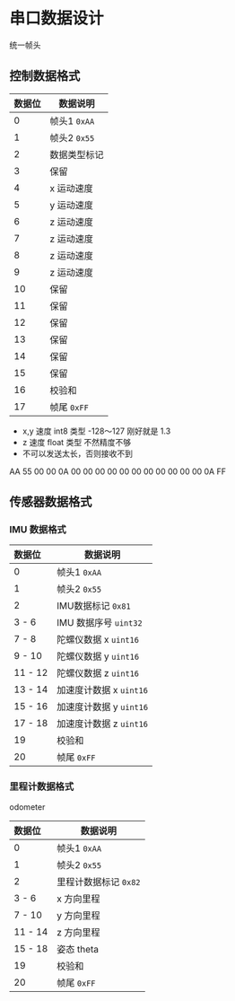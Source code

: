 

# 串口数据设计

统一帧头 

## 控制数据格式


| 数据位 | 数据说明     |
| :----- | ------------ |
| 0      | 帧头1 `0xAA` |
| 1      | 帧头2 `0x55` |
| 2      | 数据类型标记 |
| 3      | 保留         |
| 4      | x 运动速度   |
| 5      | y 运动速度   |
| 6      | z 运动速度   |
| 7      | z 运动速度   |
| 8      | z 运动速度   |
| 9      | z 运动速度   |
| 10     | 保留         |
| 11     | 保留         |
| 12     | 保留         |
| 13     | 保留         |
| 14     | 保留         |
| 15     | 保留         |
| 16     | 校验和       |
| 17     | 帧尾 `0xFF`  |
- x,y 速度  int8 类型 -128～127 刚好就是 1.3
- z 速度 float 类型 不然精度不够
- 不可以发送太长，否则接收不到

AA 55 00 00 0A 00 00 00 00 00 00 00 00 00 00 00 0A FF
## 传感器数据格式


### IMU 数据格式

| 数据位  | 数据说明                |
| :------ | ----------------------- |
| 0       | 帧头1 `0xAA`            |
| 1       | 帧头2 `0x55`            |
| 2       | IMU数据标记 `0x81`      |
| 3 - 6   | IMU 数据序号 `uint32`   |
| 7 - 8   | 陀螺仪数据 x `uint16`   |
| 9 - 10  | 陀螺仪数据 y `uint16`   |
| 11 - 12 | 陀螺仪数据 z `uint16`   |
| 13 - 14 | 加速度计数据 x `uint16` |
| 15 - 16 | 加速度计数据 y `uint16` |
| 17 - 18 | 加速度计数据 z `uint16` |
| 19      | 校验和                  |
| 20      | 帧尾 `0xFF`             |


### 里程计数据格式

odometer

| 数据位  | 数据说明              |
| :------ | --------------------- |
| 0       | 帧头1 `0xAA`          |
| 1       | 帧头2 `0x55`          |
| 2       | 里程计数据标记 `0x82` |
| 3 - 6   | x 方向里程            |
| 7 - 10  | y 方向里程            |
| 11 - 14 | z 方向里程            |
| 15 - 18 | 姿态 theta            |
| 19      | 校验和                |
| 20      | 帧尾 `0xFF`           |

